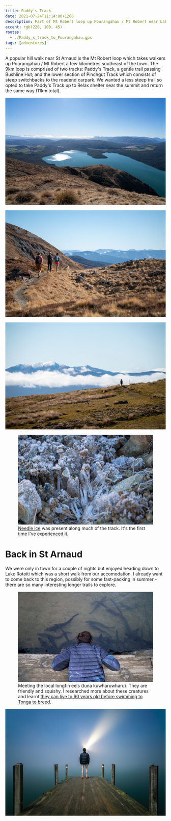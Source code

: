 ```yaml
---
title: Paddy's Track
date: 2021-07-24T11:14:00+1200
description: Part of Mt Robert loop up Pourangahau / Mt Robert near Lake Rotoiti and St Arnaud
accent: rgb(220, 100, 45)
routes:
  - ./Paddy_s_track_to_Pourangahau.gpx
tags: [adventures]
---
```


A popular hill walk near St Arnaud is the Mt Robert loop which takes walkers up Pourangahau / Mt Robert a few kilometres southeast of the town. The 9km loop is comprised of two tracks: Paddy's Track, a gentle trail passing Bushline Hut; and the lower section of Pinchgut Track which consists of steep switchbacks to the roadend carpark. We wanted a less steep trail so opted to take Paddy's Track up to Relax shelter near the summit and return the same way (11km total).

![The trail climbs up high above the lake, granting panoramic views across the entire region][lake-view]

![The party passes over a saddle near Bushline Hut][saddle]

![A walker crests the hill near Bushedge Shelter, about to tackle the steep downhill of Pinchgut Track][mountain-view]

<figure>
  <img src="./DSC08537.jpg" alt="Needle ice was present along much of the track. It's the first time I've experienced it.">
  <figcaption><a href="https://en.wikipedia.org/wiki/Needle_ice">Needle ice</a> was present along much of the track. It's the first time I've experienced it.</figcaption>
</figure>

# Back in St Arnaud

We were only in town for a couple of nights but enjoyed heading down to Lake Rotoiti which was a short walk from our accomodation. I already want to come back to this region, possibly for some fast-packing in summer - there are so many interesting longer trails to explore.

<figure>
  <img src="./DSC08487.jpg" alt="Meeting the local longfin eels (tuna kuwharuwharu)">
  <figcaption>Meeting the local longfin eels (tuna kuwharuwharu). They are friendly and squishy. I researched more about these creatures and learnt <a href="https://en.wikipedia.org/wiki/New_Zealand_longfin_eel">they can live to 60 years old before swimming to Tonga to breed</a>.</figcaption>
</figure>

![A night walk didn't reveal any kiwi, but a narrow layer of dense fog settled over the lake making for dramatic sights][pier]

[pier]: ./DSC08513.jpg
[saddle]: ./DSC08542.jpg
[lake-view]: ./DSC08548.jpg
[mountain-view]: ./DSC08561.jpg
[descent]: ./DSC08565.jpg
